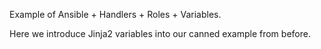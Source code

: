 Example of Ansible + Handlers + Roles + Variables.

Here we introduce Jinja2 variables into our canned example from before.
